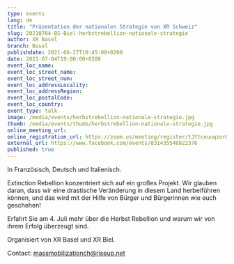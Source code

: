 ```yaml
---
type: events
lang: de
title: "Präsentation der nationalen Strategie von XR Schweiz"
slug: 20210704-BS-Biel-herbstrebellion-nationale-strategie
author: XR Basel
branch: Basel
publishdate: 2021-06-27T10:45:00+0200
date: 2021-07-04T19:00:00+0200
event_loc_name: 
event_loc_street_name: 
event_loc_street_num: 
event_loc_addressLocality: 
event_loc_addressRegion: 
event_loc_postalCode: 
event_loc_country: 
event_type: talk
image: /media/events/herbstrebellion-nationale-strategie.jpg
thumb: /media/events/thumb/herbstrebellion-nationale-strategie.jpg
online_meeting_url: 
online_registration_url: https://zoom.us/meeting/register/tJYtceuuqzorGdCQB4r40_V-e3XJDAvDZ3p9
external_url: https://www.facebook.com/events/831435540822376
published: true
---
```

In Französisch, Deutsch und Italienisch.

Extinction Rebellion konzentriert sich auf ein großes Projekt. Wir glauben daran, dass wir eine drastische Veränderung in diesem Land herbeiführen können, und das wird mit der Hilfe von Bürger und Bürgerinnen wie euch geschehen!

Erfahrt Sie am 4. Juli mehr über die Herbst Rebellion und warum wir von ihrem Erfolg überzeugt sind.

Organisiert von XR Basel und XR Biel.

Contact: [massmobilizationch@riseup.net](mailto:massmobilizationch@riseup.net)
